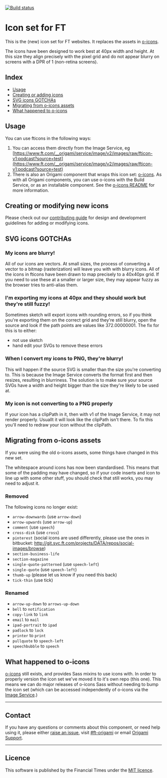[![Build status](https://img.shields.io/circleci/project/Financial-Times/fticons.svg)](https://circleci.com/gh/Financial-Times/fticons)

# Icon set for FT
This is the (new) icon set for FT websites. It replaces the assets in [o-icons](http://github.com/financial-times/o-icons).

The icons have been designed to work best at 40px width and height. At this size they align precisely with the pixel grid and do not appear blurry on screens with a DPR of 1 (non-retina screens).

## Index
- [Usage](#usage)
- [Creating or adding icons](#creating-or-modifying-new-icons)
- [SVG icons GOTCHAs](#svg-icons-GOTCHAs)
- [Migrating from o-icons assets](#migrating-from-o-icons-assets)
- [What happened to o-icons](#what-happened-to-o-icons)

## Usage
You can use fticons in the following ways:

1. You can access them directly from the Image Service, eg [https://www.ft.com/__origami/service/image/v2/images/raw/fticon-v1:podcast?source=test](https://www.ft.com/__origami/service/image/v2/images/raw/fticon-v1:podcast?source=test)
1. There is also an Origami component that wraps this icon set: [o-icons](https://github.com/financial-times/o-icons). As with all Origami components, you can use o-icons with the Build Service, or as an installable component. See the [o-icons README](https://github.com/financial-times/o-icons) for more information.

## Creating or modifying new icons

Please check out our [contributing guide](https://github.com/Financial-Times/o-icons/blob/master/contributing.md) for design and development guidelines for adding or modifying icons.

## SVG icons GOTCHAs

### My icons are blurry!

All of our icons are vectors. At small sizes, the process of converting a vector to a bitmap (rasterization) will leave you with with blurry icons. All of the icons in fticons have been drawn to map precisely to a 40x40px grid. If you need to use these at a smaller or larger size, they may appear fuzzy as the browser tries to anti-alias them.

### I'm exporting my icons at 40px and they should work but they're still fuzzy!

Sometimes sketch will export icons with rounding errors, so if you think you're exporting them on the correct grid and they're still blurry, open the source and look if the path points are values like 372.00000001. The fix for this is to either:
- not use sketch
- hand edit your SVGs to remove these errors

### When I convert my icons to PNG, they're blurry!

This will happen if the source SVG is smaller than the size you're converting to. This is because the Image Service converts the format first and then resizes, resulting in blurriness.
The solution is to make sure your source SVGs have a width and height bigger than the size they're likely to be used at.

### My icon is not converting to a PNG properly

If your icon has a clipPath in it, then with v1 of the Image Service, it may not render properly. Usuallt it will look like the clipPath isn't there. To fix this you'll need to redraw your icon without the clipPath.


## Migrating from o-icons assets
If you were using the old o-icons assets, some things have changed in this new set.

The whitespace around icons has now been standardised. This means that some of the padding may have changed, so if your code inserts and icon to line up with some other stuff, you should check that still works, you may need to adjust it.

### Removed
The following icons no longer exist:
- `arrow-downwards` (use `arrow-down`)
- `arrow-upwards` (use `arrow-up`)
- `comment` (use `speech`)
- `cross-disk` (use `cross`)
- `pinterest` (social icons are used differently, please use the ones in bitbucket: http://git.svc.ft.com/projects/DATA/repos/social-images/browse)
- `section-business-life`
- `section-magazine`
- `single-quote-patterned` (use `speech-left`)
- `single-quote` (use `speech-left`)
- `thumb-up` (please let us know if you need this back)
- `tick-thin` (use tick)

### Renamed
- `arrow-up-down` to `arrows-up-down`
- `bell` to `notification`
- `copy-link` to `link`
- `email` to `mail`
- `ipad-portrait` to `ipad`
- `padlock` to `lock`
- `printer` to `print`
- `pullquote` to `speech-left`
- `speechbubble` to `speech`

## What happened to o-icons

[o-icons](https://github.com/Financial-Times/o-icons) still exists, and provides Sass mixins to use icons with. In order to properly version the icon set we've moved it to it's own repo (this one). This means we can do major releases of o-icons Sass without needing to bump the icon set (which can be accessed independently of o-icons via the [Image Service](https://www.ft.com/__origami/service/image/v2/).)

----

## Contact

If you have any questions or comments about this component, or need help using it, please either [raise an issue](https://github.com/Financial-Times/fticons/issues), visit [#ft-origami](https://financialtimes.slack.com/messages/ft-origami/) or email [Origami Support](mailto:origami-support@ft.com).

----

## Licence

This software is published by the Financial Times under the [MIT licence](http://opensource.org/licenses/MIT).
